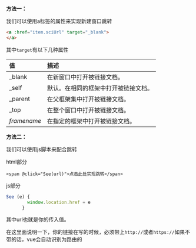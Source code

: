 **方法一：**

我们可以使用a标签的属性来实现新建窗口跳转

```html
<a :href="item.sciUrl" target="_blank">
</a>
```

其中`target`有以下几种属性

| 值          | 描述                                 |
| :---------- | :----------------------------------- |
| _blank      | 在新窗口中打开被链接文档。           |
| _self       | 默认。在相同的框架中打开被链接文档。 |
| _parent     | 在父框架集中打开被链接文档。         |
| _top        | 在整个窗口中打开被链接文档。         |
| *framename* | 在指定的框架中打开被链接文档。       |

**方法二：**

我们可以使用js脚本来配合跳转

html部分

```vue
<span @click="See(url)">点击此处实现跳转</span>
```

js部分

```javascript
See (e) {
        window.location.href = e
      }
```

其中url也就是你的传入值。





在这里面说明一下，你的链接在写的时候，必须带上`http://`或者`https://`如果不带的话，vue会自动识别为路由的
